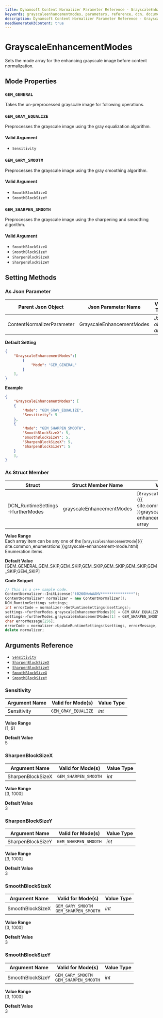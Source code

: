 ```yaml
---
title: Dynamsoft Content Normalizer Parameter Reference - GrayscaleEnhancementModes
keywords: grayscaleenhancementmodes, parameters, reference, dcn, documentation
description: Dynamsoft Content Normalizer Parameter Reference - GrayscaleEnhancementModes
needGenerateH3Content: true
---
```



# GrayscaleEnhancementModes
Sets the mode array for the enhancing grayscale image before content normalization. 

## Mode Properties

### `GEM_GENERAL`
Takes the un-preprocessed grayscale image for following operations.


### `GEM_GRAY_EQUALIZE`
Preprocesses the grayscale image using the gray equalization algorithm.

#### Valid Argument
- `Sensitivity`


### `GEM_GARY_SMOOTM`
Preprocesses the grayscale image using the gray smoothing algorithm.

#### Valid Argument
- `SmoothBlockSizeX`
- `SmoothBlockSizeY`


### `GEM_SHARPEN_SMOOTH`
Preprocesses the grayscale image using the sharpening and smoothing algorithm.

#### Valid Argument
- `SmoothBlockSizeX`
- `SmoothBlockSizeY`
- `SharpenBlockSizeX`
- `SharpenBlockSizeY`


## Setting Methods
### As Json Parameter

| Parent Json Object | Json Parameter Name | Value Type | 
| ------------------ | ------------------- | ---------- |
| ContentNormalizerParameter | GrayscaleEnhancementModes | *JSON object array* |

**Default Setting**   
```json
{
    "GrayscaleEnhancementModes":[
        {
            "Mode": "GEM_GENERAL"
        }
    ],
}
```

**Example**  
```json
{
    "GrayscaleEnhancementModes": [
    {
        "Mode": "GEM_GRAY_EQUALIZE",
        "Sensitivity": 5
    },
    {
        "Mode": "GEM_SHARPEN_SMOOTH",
        "SmoothBlockSizeX": 5, 
        "SmoothBlockSizeY": 5, 
        "SharpenBlockSizeX": 5, 
        "SharpenBlockSizeY": 5
    }
    ],
}
```

### As Struct Member

| Struct | Struct Member Name | Value Type | 
| ------ | ------------------ | ---------- |
| DCN_RuntimeSettings->furtherModes | grayscaleEnhancementModes | [`GrayscaleEnhancementMode`]({{ site.common_enumerations }}grayscale-enhancement-mode.html) array |

**Value Range**    
    Each array item can be any one of the [`GrayscaleEnhancementMode`]({{ site.common_enumerations }}grayscale-enhancement-mode.html) Enumeration items.

**Default Value**   
    [GEM_GENERAL,GEM_SKIP,GEM_SKIP,GEM_SKIP,GEM_SKIP,GEM_SKIP,GEM_SKIP,GEM_SKIP]

**Code Snippet**  
```cpp
// This is a c++ sample code.
ContentNormalizer::InitLicense("t0260NwAAAHV***************");
ContentNormalizer* normalizer = new ContentNormalizer();
DCN_RuntimeSettings settings;
int errorCode = normalizer->GetRuntimeSettings(&settings);
settings->furtherModes.grayscaleEnhancementModes[0] = GEM_GRAY_EQUALIZE;
settings->furtherModes.grayscaleEnhancementModes[1] = GEM_SHARPEN_SMOOTH;
char errorMessage[256];
errorCode = normalizer->UpdateRuntimeSettings(&settings, errorMessage, 256);
delete normalizer;
```


## Arguments Reference
- [`Sensitivity`](#sensitivity)
- [`SharpenBlockSizeX`](#sharpenblocksizex)
- [`SharpenBlockSizeY`](#sharpenblocksizey)
- [`SmoothBlockSizeX`](#smoothblocksizex)
- [`SmoothBlockSizeY`](#smoothblocksizey)


### Sensitivity

| Argument Name| Valid for Mode(s) | Value Type|
| ------------ | ----------------- | --------- |
| Sensitivity | `GEM_GRAY_EQUALIZE` | *int* |

**Value Range**    
    [1, 9]

**Default Value**   
    5

### SharpenBlockSizeX

| Argument Name| Valid for Mode(s) | Value Type|
| ------------ | ----------------- | --------- |
| SharpenBlockSizeX | `GEM_SHARPEN_SMOOTH` | *int* |

**Value Range**    
    [3, 1000]

**Default Value**   
    3

### SharpenBlockSizeY

| Argument Name| Valid for Mode(s) | Value Type|
| ------------ | ----------------- | --------- |
| SharpenBlockSizeY | `GEM_SHARPEN_SMOOTH` | *int* |

**Value Range**    
    [3, 1000]

**Default Value**   
    3

### SmoothBlockSizeX

| Argument Name| Valid for Mode(s) | Value Type|
| ------------ | ----------------- | --------- |
| SmoothBlockSizeX | `GEM_GARY_SMOOTM`<br>`GEM_SHARPEN_SMOOTH` | *int* |

**Value Range**    
    [3, 1000]

**Default Value**   
    3

### SmoothBlockSizeY

| Argument Name| Valid for Mode(s) | Value Type|
| ------------ | ----------------- | --------- |
| SmoothBlockSizeY | `GEM_GARY_SMOOTM`<br>`GEM_SHARPEN_SMOOTH` | *int* |

**Value Range**    
    [3, 1000]

**Default Value**   
    3
